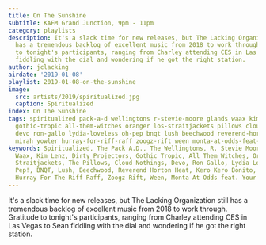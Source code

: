 ```yaml
---
title: On The Sunshine
subtitle: KAFM Grand Junction, 9pm - 11pm
category: playlists
description: It's a slack time for new releases, but The Lacking Organization still
  has a tremendous backlog of excellent music from 2018 to work through. Gratitude
  to tonight's participants, ranging from Charley attending CES in Las Vegas to Sean
  fiddling with the dial and wondering if he got the right station.
author: jclacking
airdate: '2019-01-08'
playlist: 2019-01-08-on-the-sunshine
image:
  src: artists/2019/spiritualized.jpg
  caption: Spiritualized
index: On The Sunshine
tags: spiritualized pack-a-d wellingtons r-stevie-moore glands waax kim-lenz dirty-projectors
  gothic-tropic all-them-witches oranger los-straitjackets pillows cloud-nothings
  devo ron-gallo lydia-loveless oh-pep bnqt lush beechwood reverend-horton-heat kero-kero-bonito
  mirah yowler hurray-for-riff-raff zoogz-rift ween monta-at-odds-feat-your-friend
keywords: Spiritualized, The Pack A.D., The Wellingtons, R. Stevie Moore, The Glands,
  Waax, Kim Lenz, Dirty Projectors, Gothic Tropic, All Them Witches, Oranger, Los
  Straitjackets, The Pillows, Cloud Nothings, Devo, Ron Gallo, Lydia Loveless, Oh
  Pep!, BNQT, Lush, Beechwood, Reverend Horton Heat, Kero Kero Bonito, Mirah, Yowler,
  Hurray For The Riff Raff, Zoogz Rift, Ween, Monta At Odds feat. Your Friend
---
```

It's a slack time for new releases, but The Lacking Organization still has a tremendous backlog of excellent music from 2018 to work through. Gratitude to tonight's participants, ranging from Charley attending CES in Las Vegas to Sean fiddling with the dial and wondering if he got the right station.
